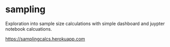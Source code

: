 # sampling
Exploration into sample size calculations with simple dashboard  and juypter notebook calcuations.


https://samplingcalcs.herokuapp.com
